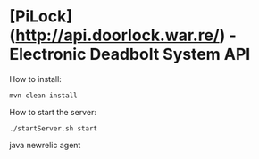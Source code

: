 # [PiLock] (http://api.doorlock.war.re/) - Electronic Deadbolt System API

How to install: 
```
mvn clean install
```

How to start the server:
```
./startServer.sh start
```

java newrelic agent
